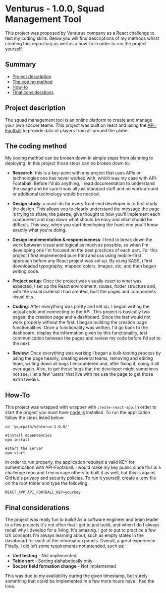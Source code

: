 # Venturus - 1.0.0, Squad Management Tool

This project was proposed by Venturus company as a React challenge to test my coding skills. Below you will find descriptions of my methods whilst creating this repository as well as a how-to in order to run the project yourself.

## Summary

* [Project description](#project-description)
* [The coding method](#the-coding-method)
* [How-to](#how-to)
* [Final considerations](#final-considerations)

## Project description
The squad management tool is an online platform to create and manage your own soccer teams. This project was built on react and using the [API-Football](https://www.api-football.com/) to provide data of players from all around the globe.

## The coding method
My coding method can be broken down in simple steps from planning to deploying. In this project those steps can be broken down to:
* **Research**: this is a key-point with any project that uses APIs or technologies one has never worked with, which was my case with API-Footaball. Before I'd do anything, I read documentation to understand the usage and be sure it was all just standard stuff and no work-around or additional technology would be needed.

* **Design study**: a must-do for every front-end developer is to first study the design. This allows you to clearly understand the message the page is trying to share, the palette, give thought to how you'll implement each component and map down what should be easy and what should be difficult. This way, when you start developing the front-end you'll know exactly what you're doing.

* **Design implementation & responsiveness**: I tend to break down the work between visual and logical as much as possible, so when i'm developing one I'm focused on the best practices of each part. For this project I first implemented pure html and css using mobile-first approach before any React project was set up. By using SASS, i first downloaded typography, mapped colors, images, etc, and then began writing code. 

* **Project setup**: Once the project was visually exact to what was expected, I set up the React environment, routes, folder structure and, with the visual material I had created, built the pages and components visual bits.

* **Coding**: After everything was pretty and set up, I began writing the actual code and connecting to the API. This project is basically two pages: the creation page and a dashboard. Since the last would not work properly without the first, I began building the creation page functionalities. Once a functionality was written, I'd go back to the dashboard, display the information given by this functionality, test communication between the pages and review my code before I'd set to the next.

* **Review**: Once everything was working I began a bulk-testing process by using the page heavily, creating several teams, removing and editing team, writing down all bugs I encountered and, after fixing it, doing it all over again. Also, to get those bugs that the developer might sometimes not see, I let a few 'users' that live with me use the page to get those extra tweaks.

## How-To
This project was wrapped with wrapper with ```create-react-app```. In order to start the project you must have [node.js](https://nodejs.org/en/) installed.
To run the application follow the steps listed below:

```
cd 'yourpath/venturus-1.0.0/'

#install dependencies
npm install

#start the server
npm start
```

In order to run properly, the application required a valid KEY for authentication with API-Footaball. I would make my key public since this is a challenge repo and I encourage others to built it as well, but this is agains GitHub's privacy and security policies. To run it yourself, create a .env file on the root folder and type the following:

```
REACT_APP_API_FOOTBALL_KEY=yourkey
```


## Final considerations
The project was really fun to build! As a software engineer and team leader to a few projects it's not often that I get to just build, and when I do I always recall why I develop for a living. It's amazing. I got to put to practice a few UX concepts I'm always learning about, such as empty states in the dashboard for each of the information panels. Overall, a great experience. Finally, I did left some requirements not attended, such as:
* **Unit testing** - Not implemented
* **Table sort** - Sorting alphabetically only
* **Soccer field formation change** - Not implemented

This was due to my availability during the given timestamp, but surely something that could be implemented in a few more hours have I had the time.